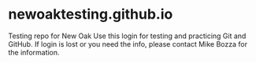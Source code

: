# newoaktesting.github.io
Testing repo for New Oak
Use this login for testing and practicing Git and GitHub. 
If login is lost or you need the info, please contact Mike Bozza for the information.
